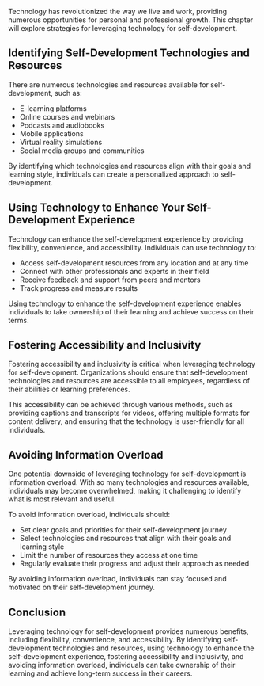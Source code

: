 
Technology has revolutionized the way we live and work, providing numerous opportunities for personal and professional growth. This chapter will explore strategies for leveraging technology for self-development.

Identifying Self-Development Technologies and Resources
-------------------------------------------------------

There are numerous technologies and resources available for self-development, such as:

* E-learning platforms
* Online courses and webinars
* Podcasts and audiobooks
* Mobile applications
* Virtual reality simulations
* Social media groups and communities

By identifying which technologies and resources align with their goals and learning style, individuals can create a personalized approach to self-development.

Using Technology to Enhance Your Self-Development Experience
------------------------------------------------------------

Technology can enhance the self-development experience by providing flexibility, convenience, and accessibility. Individuals can use technology to:

* Access self-development resources from any location and at any time
* Connect with other professionals and experts in their field
* Receive feedback and support from peers and mentors
* Track progress and measure results

Using technology to enhance the self-development experience enables individuals to take ownership of their learning and achieve success on their terms.

Fostering Accessibility and Inclusivity
---------------------------------------

Fostering accessibility and inclusivity is critical when leveraging technology for self-development. Organizations should ensure that self-development technologies and resources are accessible to all employees, regardless of their abilities or learning preferences.

This accessibility can be achieved through various methods, such as providing captions and transcripts for videos, offering multiple formats for content delivery, and ensuring that the technology is user-friendly for all individuals.

Avoiding Information Overload
-----------------------------

One potential downside of leveraging technology for self-development is information overload. With so many technologies and resources available, individuals may become overwhelmed, making it challenging to identify what is most relevant and useful.

To avoid information overload, individuals should:

* Set clear goals and priorities for their self-development journey
* Select technologies and resources that align with their goals and learning style
* Limit the number of resources they access at one time
* Regularly evaluate their progress and adjust their approach as needed

By avoiding information overload, individuals can stay focused and motivated on their self-development journey.

Conclusion
----------

Leveraging technology for self-development provides numerous benefits, including flexibility, convenience, and accessibility. By identifying self-development technologies and resources, using technology to enhance the self-development experience, fostering accessibility and inclusivity, and avoiding information overload, individuals can take ownership of their learning and achieve long-term success in their careers.
